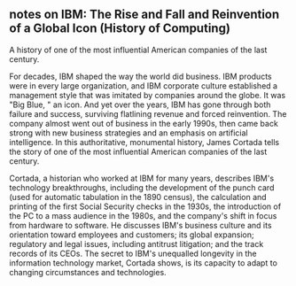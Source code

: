 ## notes on IBM: The Rise and Fall and Reinvention of a Global Icon (History of Computing)

A history of one of the most influential American companies of the last century.

For decades, IBM shaped the way the world did business. IBM products were in every large organization, and IBM corporate culture established a management style that was imitated by companies around the globe. It was "Big Blue, " an icon. And yet over the years, IBM has gone through both failure and success, surviving flatlining revenue and forced reinvention. The company almost went out of business in the early 1990s, then came back strong with new business strategies and an emphasis on artificial intelligence. In this authoritative, monumental history, James Cortada tells the story of one of the most influential American companies of the last century.

Cortada, a historian who worked at IBM for many years, describes IBM's technology breakthroughs, including the development of the punch card (used for automatic tabulation in the 1890 census), the calculation and printing of the first Social Security checks in the 1930s, the introduction of the PC to a mass audience in the 1980s, and the company's shift in focus from hardware to software. He discusses IBM's business culture and its orientation toward employees and customers; its global expansion; regulatory and legal issues, including antitrust litigation; and the track records of its CEOs. The secret to IBM's unequalled longevity in the information technology market, Cortada shows, is its capacity to adapt to changing circumstances and technologies.

